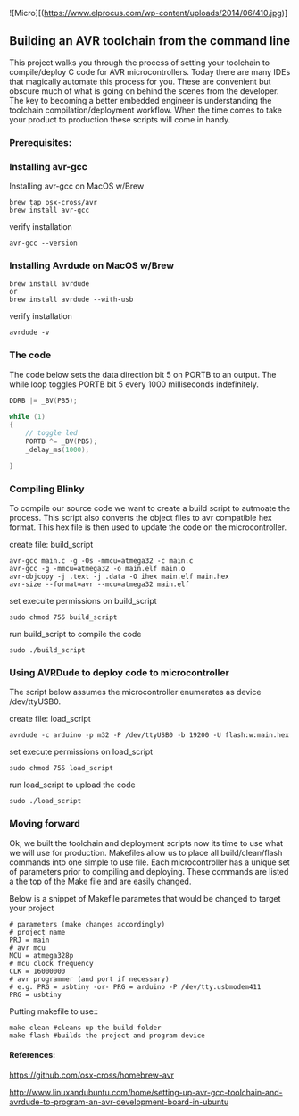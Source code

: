 

![Micro][(https://www.elprocus.com/wp-content/uploads/2014/06/410.jpg)]

## Building an AVR toolchain from the command line
This project walks you through the process of setting your toolchain to compile/deploy C code for AVR microcontrollers. Today there are many IDEs that magically automate this process for you. These are convenient but obscure much of what is going on behind the scenes from the developer. The key to becoming a better embedded engineer is understanding the toolchain compilation/deployment workflow. When the time comes to take your product to production these scripts will come in handy.

### Prerequisites:

### Installing avr-gcc

Installing avr-gcc on MacOS w/Brew
```console
brew tap osx-cross/avr
brew install avr-gcc
```
verify installation
```console
avr-gcc --version
```

### Installing Avrdude on MacOS w/Brew
```console
brew install avrdude
or
brew install avrdude --with-usb
```
verify installation
```console
avrdude -v
```

### The code
The code below sets the data direction bit 5 on PORTB to an output. The while loop toggles PORTB bit 5 every 1000 milliseconds indefinitely.
```c++
DDRB |= _BV(PB5);

while (1)
{
    // toggle led
    PORTB ^= _BV(PB5);
    _delay_ms(1000);

}
```
### Compiling Blinky
To compile our source code we want to create a build script to autmoate the process. This script also converts the object files to avr compatible hex format. This hex file is then used to update the code on the microcontroller.

create file: build_script

```console
avr-gcc main.c -g -Os -mmcu=atmega32 -c main.c
avr-gcc -g -mmcu=atmega32 -o main.elf main.o
avr-objcopy -j .text -j .data -O ihex main.elf main.hex
avr-size --format=avr --mcu=atmega32 main.elf
```

set execuite permissions on build_script
```console
sudo chmod 755 build_script
```
 run build_script to compile the code
```console
sudo ./build_script
```

### Using AVRDude to deploy code to microcontroller
The script below assumes the microcontroller enumerates as device /dev/ttyUSB0.

create file: load_script
```console
avrdude -c arduino -p m32 -P /dev/ttyUSB0 -b 19200 -U flash:w:main.hex
```

set execute permissions on load_script
```console
sudo chmod 755 load_script
```
run load_script to upload the code
```console
sudo ./load_script
```

### Moving forward
Ok, we built the toolchain and deployment scripts now its time to use what we will use for production. Makefiles allow us to place all build/clean/flash commands into one simple to use file. Each microcontroller has a unique set of parameters prior to compiling and deploying. These commands are listed a the top of the Make file and are easily changed.

Below is a snippet of Makefile parametes that would be changed to target your project
```console
# parameters (make changes accordingly)
# project name
PRJ = main
# avr mcu
MCU = atmega328p
# mcu clock frequency
CLK = 16000000
# avr programmer (and port if necessary)
# e.g. PRG = usbtiny -or- PRG = arduino -P /dev/tty.usbmodem411
PRG = usbtiny
```

Putting makefile to use::
```console
make clean #cleans up the build folder
make flash #builds the project and program device
```


#### References:
https://github.com/osx-cross/homebrew-avr

http://www.linuxandubuntu.com/home/setting-up-avr-gcc-toolchain-and-avrdude-to-program-an-avr-development-board-in-ubuntu